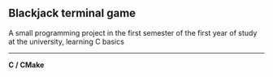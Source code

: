 Blackjack terminal game
---
A small programming project in the first semester of the first year of study at the university, learning C basics

---

**C / CMake**

